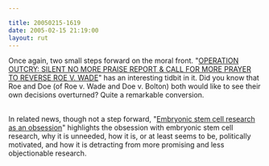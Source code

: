 ```yaml
---

title: 20050215-1619
date: 2005-02-15 21:19:00
layout: rut
---
```


Once again, two small steps forward on the moral front.  "<a href="http://www.ycvf.org/oremus/email/index36.html">OPERATION
OUTCRY: SILENT NO MORE PRAISE REPORT & CALL FOR MORE PRAYER
TO REVERSE ROE V. WADE</a>" has an interesting tidbit in it.
Did you know that Roe and Doe (of Roe v. Wade and Doe v. Bolton)
both would like to see their own decisions overturned?  Quite a
remarkable conversion.<br  /><br  />

In related news, though not a step forward, "<a href="http://www.townhall.com/columnists/GuestColumns/May20050214.shtml">Embryonic
stem cell research as an obsession</a>" highlights the obsession
with embryonic stem cell research, why it is unneeded, how it is,
or at least seems to be, politically motivated, and how it is
detracting from more promising and less objectionable research.

